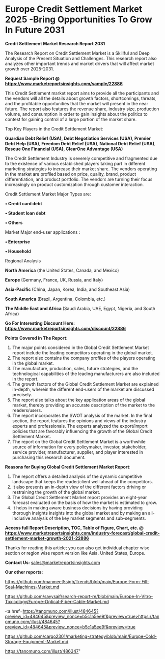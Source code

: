 # Europe Credit Settlement Market 2025 -Bring Opportunities To Grow In Future 2031

<strong>Credit Settlement Market Research Report 2031</strong>

The Research Report on Credit Settlement Market is a Skillful and Deep Analysis of the Present Situation and Challenges. This research report also analyzes other important trends and market drivers that will affect market growth over 2025-2031.

<strong>Request Sample Report @ <a href=https://www.marketreportsinsights.com/sample/22886>https://www.marketreportsinsights.com/sample/22886</a></strong>

This Credit Settlement market report aims to provide all the participants and the vendors will all the details about growth factors, shortcomings, threats, and the profitable opportunities that the market will present in the near future. The report also features the revenue share, industry size, production volume, and consumption in order to gain insights about the politics to contest for gaining control of a large portion of the market share.

Top Key Players in the Credit Settlement Market:

<strong>Guardian Debt Relief (USA), Debt Negotiation Services (USA), Premier Debt Help (USA), Freedom Debt Relief (USA), National Debt Relief (USA), Rescue One Financial (USA), ClearOne Advantage (USA)</strong>

The Credit Settlement Industry is severely competitive and fragmented due to the existence of various established players taking part in different marketing strategies to increase their market share. The vendors operating in the market are profiled based on price, quality, brand, product differentiation, and product portfolio. The vendors are turning their focus increasingly on product customization through customer interaction.

Credit Settlement Market Major Types are:

<strong>• Credit card debt

• Student loan debt

• Others</strong>

Market Major end-user applications :

<strong>• Enterprise

• Household</strong>

Regional Analysis

</u><strong><b>North America</b></strong> (the United States, Canada, and Mexico)

<strong><b>Europe </b></strong>(Germany, France, UK, Russia, and Italy)

<strong><b>Asia-Pacific</b></strong> (China, Japan, Korea, India, and Southeast Asia)

<strong><b>South America</b></strong> (Brazil, Argentina, Colombia, etc.)

<strong><b>The Middle East and Africa</b></strong> (Saudi Arabia, UAE, Egypt, Nigeria, and South Africa)

<strong>Go For Interesting Discount Here: <a href=https://www.marketreportsinsights.com/discount/22886>https://www.marketreportsinsights.com/discount/22886</a></strong>

<strong>Points Covered in The Report:</strong>
<ol>
  <li>The major points considered in the Global Credit Settlement Market report include the leading competitors operating in the global market.</li>
  <li>The report also contains the company profiles of the players operating in the global market.</li>
  <li>The manufacture, production, sales, future strategies, and the technological capabilities of the leading manufacturers are also included in the report.</li>
  <li>The growth factors of the Global Credit Settlement Market are explained in-depth, wherein the different end-users of the market are discussed precisely.</li>
  <li>The report also talks about the key application areas of the global market, thereby providing an accurate description of the market to the readers/users.</li>
  <li>The report incorporates the SWOT analysis of the market. In the final section, the report features the opinions and views of the industry experts and professionals. The experts analyzed the export/import policies that are favorably influencing the growth of the Global Credit Settlement Market.</li>
  <li>The report on the Global Credit Settlement Market is a worthwhile source of information for every policymaker, investor, stakeholder, service provider, manufacturer, supplier, and player interested in purchasing this research document.</li>
</ol>
<strong>Reasons for Buying Global Credit Settlement Market Report:</strong>

<ol>
  <li>The report offers a detailed analysis of the dynamic competitive landscape that keeps the reader/client well ahead of the competitors.</li>
  <li>It also presents an in-depth view of the different factors driving or restraining the growth of the global market.</li>
  <li>The Global Credit Settlement Market report provides an eight-year forecast evaluated on the basis of how the market is estimated to grow.</li>
  <li>It helps in making aware business decisions by having providing thorough insights insights into the global market and by making an all-inclusive analysis of the key market segments and sub-segments.</li>
</ol>
<strong>Access full Report Description, TOC, Table of Figure, Chart, etc. @ <a href=https://www.marketreportsinsights.com/industry-forecast/global-credit-settlement-market-growth-2021-22886>https://www.marketreportsinsights.com/industry-forecast/global-credit-settlement-market-growth-2021-22886</a></strong>


Thanks for reading this article; you can also get individual chapter wise section or region wise report version like Asia, United States, Europe.

<strong>Contact Us:</strong>
sales@marketreportsinsights.com

<strong>Our other reports:</strong>

<a href=https://github.com/manmeet5sigh/Trends/blob/main/Europe-Form-Fill-Seal-Machines-Market.md>https://github.com/manmeet5sigh/Trends/blob/main/Europe-Form-Fill-Seal-Machines-Market.md</a>

<a href=https://github.com/sayysaif/search-report-re/blob/main/Europe-In-Vitro-Toxicology/Europe-Optical-Fiber-Cable-Market.md>https://github.com/sayysaif/search-report-re/blob/main/Europe-In-Vitro-Toxicology/Europe-Optical-Fiber-Cable-Market.md</a>

<a href=https://tanomuno.com/illust/484645?preview_id=484645&preview_nonce=b5c1a5ee9f&preview=true>https://tanomuno.com/illust/484645?preview_id=484645&preview_nonce=b5c1a5ee9f&preview=true</a>

<a href=https://github.com/cargo2301/marketing-strategy/blob/main/Europe-Cold-Storage-Equipment-Market.md>https://github.com/cargo2301/marketing-strategy/blob/main/Europe-Cold-Storage-Equipment-Market.md</a>

<a href=https://tanomuno.com/illust/486347>https://tanomuno.com/illust/486347</a>"
